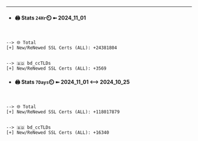 

---
- #### 🖨️ **Stats** `24Hr`⏲️ ➼ 2024_11_01
```console


--> 🌐 Total
[+] New/ReNewed SSL Certs (ALL): +24381804


--> 🇧🇩 bd_ccTLDs
[+] New/ReNewed SSL Certs (ALL): +3569

```

- #### 🖨️ **Stats** `7Days`⏲️ ➼ 2024_11_01 <--> 2024_10_25
```console


--> 🌐 Total
[+] New/ReNewed SSL Certs (ALL): +118017879


--> 🇧🇩 bd_ccTLDs
[+] New/ReNewed SSL Certs (ALL): +16340

```

